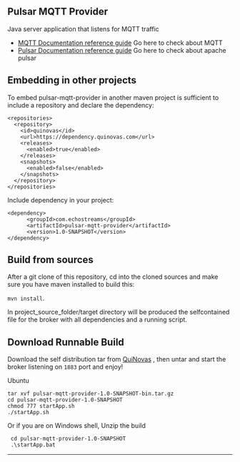 ## Pulsar MQTT Provider

Java server application that listens for MQTT traffic

* [MQTT Documentation reference guide](http://mqtt.org/documentation/) Go here to check about MQTT
* [Pulsar Documentation reference guide](https://pulsar.apache.org/) Go here to check about apache pulsar

 
## Embedding in other projects

To embed pulsar-mqtt-provider in another maven project is sufficient to include a repository and declare the dependency:

```
<repositories>
  <repository>
    <id>quinovas</id>
    <url>https://dependency.quinovas.com</url>
    <releases>
      <enabled>true</enabled>
    </releases>
    <snapshots>
      <enabled>false</enabled>
    </snapshots>
  </repository>
</repositories>
```

Include dependency in your project:

```
<dependency>
      <groupId>com.echostreams</groupId>
      <artifactId>pulsar-mqtt-provider</artifactId>
      <version>1.0-SNAPSHOT</version>
</dependency>
```

## Build from sources

After a git clone of this repository, cd into the cloned sources and make sure you have maven installed to build this:

`mvn install`.

In project_source_folder/target directory will be produced the selfcontained file for the broker with all dependencies and a running script.

## Download Runnable Build

Download the self distribution tar from [QuiNovas](https://quinovas.com/artifact/download/quinovas/generic/pulsar-mqtt-provider-1.0-SNAPSHOT-bin.tar.gz) ,
then untar and start the broker listening on `1883` port and enjoy!

Ubuntu

```
tar xvf pulsar-mqtt-provider-1.0-SNAPSHOT-bin.tar.gz
cd pulsar-mqtt-provider-1.0-SNAPSHOT
chmod 777 startApp.sh
./startApp.sh
```

Or if you are on Windows shell, Unzip the build

```
 cd pulsar-mqtt-provider-1.0-SNAPSHOT
 .\startApp.bat
```

---